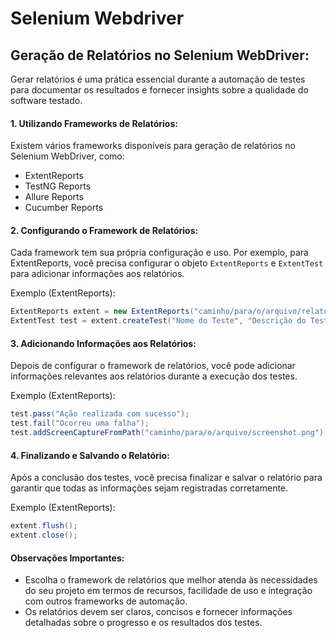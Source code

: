 # Selenium Webdriver

## **Geração de Relatórios no Selenium WebDriver:**

Gerar relatórios é uma prática essencial durante a automação de testes para documentar os resultados e fornecer insights sobre a qualidade do software testado. 

#### **1. Utilizando Frameworks de Relatórios:**

Existem vários frameworks disponíveis para geração de relatórios no Selenium WebDriver, como:
- ExtentReports
- TestNG Reports
- Allure Reports
- Cucumber Reports

#### **2. Configurando o Framework de Relatórios:**

Cada framework tem sua própria configuração e uso. Por exemplo, para ExtentReports, você precisa configurar o objeto `ExtentReports` e `ExtentTest` para adicionar informações aos relatórios.

Exemplo (ExtentReports):

```java
ExtentReports extent = new ExtentReports("caminho/para/o/arquivo/relatorio.html", true);
ExtentTest test = extent.createTest("Nome do Teste", "Descrição do Teste");
```

#### **3. Adicionando Informações aos Relatórios:**

Depois de configurar o framework de relatórios, você pode adicionar informações relevantes aos relatórios durante a execução dos testes.

Exemplo (ExtentReports):

```java
test.pass("Ação realizada com sucesso");
test.fail("Ocorreu uma falha");
test.addScreenCaptureFromPath("caminho/para/o/arquivo/screenshot.png");
```

#### **4. Finalizando e Salvando o Relatório:**

Após a conclusão dos testes, você precisa finalizar e salvar o relatório para garantir que todas as informações sejam registradas corretamente.

Exemplo (ExtentReports):

```java
extent.flush();
extent.close();
```

#### **Observações Importantes:**

- Escolha o framework de relatórios que melhor atenda às necessidades do seu projeto em termos de recursos, facilidade de uso e integração com outros frameworks de automação.
- Os relatórios devem ser claros, concisos e fornecer informações detalhadas sobre o progresso e os resultados dos testes.